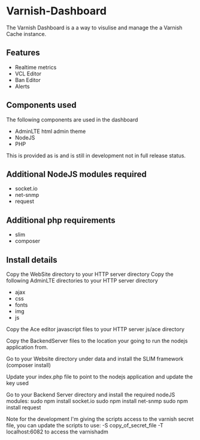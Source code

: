 Varnish-Dashboard
=================

The Varnish Dashboard is a a way to visulise and manage the a Varnish Cache instance.

<h2>Features</h2>
<ul>
<li>Realtime metrics</li>
<li>VCL Editor</li>
<li>Ban Editor</li>
<li>Alerts</li>
</ul>

<h2>Components used</h2>
The following components are used in the dashboard
<ul>
<li>AdminLTE html admin theme</li>
<li>NodeJS</li>
<li>PHP</li>
</ul>

This is provided as is and is still in development not in full release status.

<h2>Additional NodeJS modules required</h2>
<ul>
	<li>socket.io</li>
	<li>net-snmp</li>
	<li>request</li>
</ul>

<h2>Additional php requirements</h2>
<ul>
	<li>slim</li>
	<li>composer</li>
</ul>

<h2>Install details</h2>
Copy the WebSite directory to your HTTP server directory
Copy the following AdminLTE directories to your HTTP server directory
<ul>
	<li>ajax</li>
	<li>css</li>
	<li>fonts</li>
	<li>img</li>
	<li>js</li>
</ul>
Copy the Ace editor javascript files to your HTTP server js/ace directory

Copy the BackendServer files to the location your going to run the nodejs application from.

Go to your Website directory under data and install the SLIM framework (composer install)

Update your index.php file to point to the nodejs application and update the key used

Go to your Backend Server directory and install the required nodeJS modules:
sudo npm install socket.io
sudo npm install net-snmp
sudo npm install request


Note for the development I'm giving the scripts access to the varnish secret file, you can update the scripts to use: -S copy_of_secret_file -T localhost:6082 to access the varnishadm
